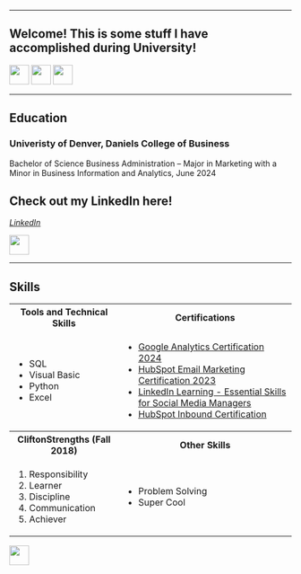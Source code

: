 <a name="top"></a>
<hr>

## Welcome! This is some stuff I have accomplished during University!
[<img src="https://user-images.githubusercontent.com/91146906/162140860-bfb69654-5603-49bd-a7a1-a836ab1c772c.svg" height="35"/>](#education)
[<img src="https://user-images.githubusercontent.com/91146906/162140921-207cd392-cfe5-40e6-a84e-0a16e19e405a.svg" height="35"/>](#profExp)
[<img src="https://user-images.githubusercontent.com/91146906/162140965-cf707805-9abd-43f7-8314-4f96794c44dc.svg" height="35"/>](#skills)

<a name="education"></a>
<hr>

## Education
### Univeristy of Denver, Daniels College of Business
Bachelor of Science Business Administration – Major in Marketing with a Minor in Business Information and Analytics, June 2024

## Check out my LinkedIn here!
<i>[LinkedIn](https://www.linkedin.com/in/connor-ma/)</i>

[<img src="https://user-images.githubusercontent.com/91146906/152072378-b0168a2d-e85c-47c6-a272-fcfb3f6a44ae.svg" height="35"/>](#top)

<a name="skills"></a>
<hr>

## Skills

<table>
  <tr>
    <th>Tools and Technical Skills</th>
    <th>Certifications</th>
  </tr>
  <tr>
    <td>
     <ul>
        <li>SQL</li>
        <li>Visual Basic</li>
        <li>Python</li>
        <li>Excel</li>
      </ul>
    </td>
    <td>
     <ul>
        <li><a href = "https://skillshop.exceedlms.com/student/award/3MhcXdh1P4NthJ4iHN24NP42">Google Analytics Certification 2024</a></li>
        <li><a href = "https://app.hubspot.com/academy/achievements/0t29vyqd/en/1/connor-ma/email-marketing">HubSpot Email Marketing Certification 2023</a></li>
        <li><a href = "https://www.linkedin.com/learning/certificates/6ad02e948138ca845e8adbbeefadeca7b2e7eaae1c48f6f490476a259a179e42?u=41910756">LinkedIn Learning - Essential Skills for Social Media Managers</a></li>
        <li><a href = "https://app.hubspot.com/academy/achievements/hdm4vw1p/en/1/connor-ma/inbound">HubSpot Inbound Certification</a></li>
      </ul>
    </td>
  </tr>
  <tr>
    <th>CliftonStrengths (Fall 2018)</th>
    <th>Other Skills</th>
 </tr>
 <tr>
   <td>
     <ol>
        <li>Responsibility</li>
        <li>Learner</li>
        <li>Discipline</li>
        <li>Communication</li>
        <li>Achiever</li>
     </ol>
   </td>
   <td>
     <ul>
       <li>Problem Solving</li>
       <li>Super Cool</li>
     </ul>
   </td>
 </tr>
</table>

[<img src="https://user-images.githubusercontent.com/91146906/152072378-b0168a2d-e85c-47c6-a272-fcfb3f6a44ae.svg" height="35"/>](#top)
